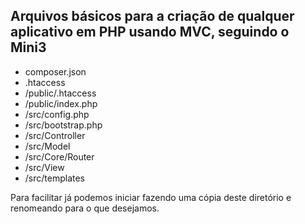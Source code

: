 ## Arquivos básicos para a criação de qualquer aplicativo em PHP usando MVC, seguindo o Mini3

- composer.json
- .htaccess
- /public/.htaccess
- /public/index.php
- /src/config.php
- /src/bootstrap.php
- /src/Controller
- /src/Model
- /src/Core/Router
- /src/View
- /src/templates

Para facilitar já podemos iniciar fazendo uma cópia deste diretório e renomeando para o que desejamos.

